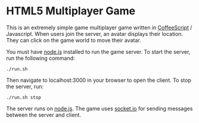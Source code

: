 HTML5 Multiplayer Game
===

This is an extremely simple game multiplayer game written in [CoffeeScript](http://coffeescript.org/) / Javascript. When users join the server, an avatar displays their location. They can click on the game world to move their avatar.

You must have [node.js](http://nodejs.org/) installed to run the game server. To start the server, run the following command:

```
./run.sh
```

Then navigate to localhost:3000 in your browser to open the client. To stop the server, run:


```
./run.sh stop
```

The server runs on [node.js](http://nodejs.org/). The game uses [socket.io](http://socket.io/) for sending messages between the server and client. 